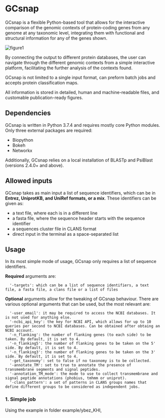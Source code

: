 # GCsnap

GCsnap is a flexible Python-based tool that allows for the interactive comparison of the genomic contexts of protein-coding genes from any genome at any taxonomic level, integrating them with functional and structural information for any of the genes shown. 

![figure1](https://github.com/JoanaMPereira/GCsnap/blob/master/examples/Fig1.png)

By connecting the output to different protein databases, the user can navigate through the different genomic contexts from a simple interactive platform, facilitating the further analysis of the contexts found. 

GCsnap is not limited to a single input format, can preform batch jobs and accepts protein classification maps. 

All information is stored in detailed, human and machine-readable files, and customable publication-ready figures.

## Dependencies

GCsnap is written in Python 3.7.4 and requires mostly core Python modules. Only three external packages are required: 
  - Biopython
  - Bokeh
  - Networkx 

Additionally, GCsnap relies on a local installation of BLASTp and PsiBlast (versions 2.4.0+ and above). 

## Allowed inputs

GCsnap takes as main input a list of sequence identifiers, which can be in **Entrez, UniprotKB, and UniRef formats, or a mix**. These identifiers can be given as:
  - a text file, where each is in a different line
  - a fasta file, where the sequence header starts with the sequence identifier
  - a sequences cluster file in CLANS format
  - direct input in the terminal as a space-separated list
  
## Usage

In its most simple mode of usage, GCsnap only requires a list of sequence identifiers. 

**Required** arguments are:
```
  '-targets': which can be a list of sequence identifiers, a text file, a fasta file, a clans file or a list of files
```
**Optional** arguments allow for the tweaking of GCsnap behaviour. There are various optional arguments that can be used, but the most relevant are:
```  
  '-user_email': it may be required to access the NCBI databases. It is not used for anything else.
  '-ncbi_api_key': the key for NCBI API, which allows for up to 10 queries per second to NCBI databases. Can be obtained after obtaing an NCBI account.
  '-n_flanking': the number of flanking genes (to each side) to be taken. By default, it is set to 4.
  '-n_flanking5': the number of flanking genes to be taken on the 5' side. By default, it is set to 4.
  '-n_flanking3': the number of flanking genes to be taken on the 3' side. By default, it is set to 4.
  '-get_taxonomy': set to false if no taxonomy is to be collected.
  '-annotate_TM': set to true to annotate the presence of transmembrane segments and signal peptides.
  '-annotation_TM_mode': the mode to use to collect transmembrane and signal peptide annotations (phobius, tmhmm or uniprot).
  '-clans_pattern': a set of patterns in CLANS groups names that define different groups to be considered as independent jobs.
```
### 1. Simple job

Using the example in folder example/ybez_KHI, 
